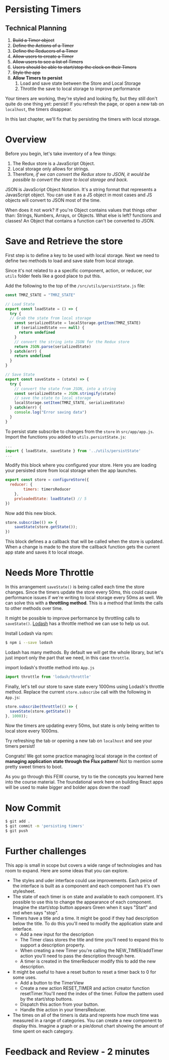 # Persisting Timers

## Technical Planning

1. ~~Build a Timer object~~
1. ~~Define the Actions of a Timer~~
1. ~~Define the Reducers of a Timer~~
1. ~~Allow users to create a Timer~~
1. ~~Allow users to see a list of Timers~~
1. ~~Users should be able to start/stop the clock on their Timers~~
1. ~~Style the app~~
1. **Allow Timers to persist**
    1. Load and save state between the Store and Local Storage
    1. Throttle the save to local storage to improve performance

Your timers are working, they're styled and looking fly, but they still don't quite do one thing yet: persist! If you refresh the page, or open a new tab on `localhost`, the timers disappear.

In this last chapter, we'll fix that by persisting the timers with local storage.

# Overview

Before you begin, let's take inventory of a few things:

1. The Redux store is a JavaScript Object.
1. Local storage only allows for strings.
1. Therefore, _if we can convert the Redux store to JSON, it would be possible to convert the store to local storage and back._

JSON is JavaScript Object Notation. It's a string format that represents a JavasScript object. You can use it as a JS object in most cases and JS objects will convert to JSON most of the time. 

When does it not work? If you're Object contains values that things other than: Strings, Numbers, Arrays, or Objects. What else is left? functions and classes! An Object that contains a function can't be converted to JSON. 

# Save and Retrieve the store

First step is to define a key to be used with local storage. Next we need to define two methods to load and save state from local storage.

Since it's not related to a a specific component, action, or reducer, our `utils` folder feels like a good place to put this.

Add the following to the top of the `/src/utils/persistState.js` file:

```js
const TMRZ_STATE = "TMRZ_STATE"

// Load State
export const loadState = () => {
  try {
  // Grab the state from local storage
    const serializedState = localStorage.getItem(TMRZ_STATE)
    if (serializedState === null) {
      return undefined
    }
    // convert the string into JSON for the Redux store
    return JSON.parse(serializedState)
  } catch(err) {
    return undefined
  }
}

// Save State
export const saveState = (state) => {
  try {
    // convert the state from JSON, into a string
    const serializedState = JSON.stringify(state)
    // save the state to local storage
    localStorage.setItem(TMRZ_STATE, serializedState)
  } catch(err) {
    console.log("Error saving data")
  }
}

```

To persist state subscribe to changes from the `store` in `src/app/app.js`. Import the functions you added to `utils.persistState.js`:

```js
...
import { loadState, saveState } from '../utils/persistState'
...
```

Modify this block where you configured your store. Here you are loading your persisted store from local storage when the app launches. 

```js
export const store = configureStore({
  reducer: {
		timers: timersReducer
	},
	preloadedState: loadState() // 5
})
```

Now add this new block.

```js
store.subscribe(() => {
	saveState(store.getState());
})
```

This block defines a a callback that will be called when the store is updated. When a change is made to the store the callback function gets the current app state and saves it to local stoage. 

# Needs More Throttle

In this arrangement `saveState()` is being called each time the store changes. Since the timers update the store every 50ms, this could cause performance issues if we're writing to local storage every 50ms as well. We can solve this with a **throttling method**. This is a method that limits the calls to other methods over time.

It might be possible to improve performance by throttling calls to `saveState()`. [Lodash](https://lodash.com/) has a throttle method we can use to help us out.

Install Lodash via npm:

```bash
$ npm i --save lodash
```

Lodash has many methods. By default we will get the whole library, but let's just import only the part that we need, in this case `throttle`.

import lodash's throttle method into `App.js`

```js
import throttle from 'lodash/throttle'
```

Finally, let's tell our store to save state every 1000ms using Lodash's throttle method. Replace the current `store.subscribe` call with the following in `App.js`:

```js
store.subscribe(throttle(() => {
  saveState(store.getState())
}, 1000));
```

Now the timers are updating every 50ms, but state is only being written to local store every 1000ms.

Try refreshing the tab or opening a new tab on `localhost` and see your timers persist!

Congrats! We got some practice managing local storage in the context of **managing application state through the Flux pattern!** Not to mention some pretty sweet timers to boot.

As you go through this FEW course, try to tie the concepts you learned here into the course material. The foundational work here on building React apps will be used to make bigger and bolder apps down the road!

# Now Commit

```bash
$ git add .
$ git commit -m 'persisting timers'
$ git push
```

# Further challenges 

This app is small in scope but covers a wide range of technologies and has room to expand. Here are some ideas that you can explore. 

- The styles and uder interface could use improvements. Each peice of the interface is built as a component and each component has it's own stylesheet. 
- The state of each timer is on state and available to each component. It's possible to use this to change the appearance of each component. Imagine the start/stop button appears Green when it says "Start" and red when says "stop".
- Timers have a title and a time. It might be good if they had description below the title. To do this you'll need to modify the application state and interface. 
  - Add a new input for the description
  - The Timer class stores the title and time you'll need to expand this to support a description property. 
  - When creating a new Timer you're calling the NEW_TIMER/addTimer action you'll need to pass the description through here. 
  - A timer is created in the timerReducer modify this to add the new description. 
- It might be useful to have a reset button to reset a timer back to 0 for some uses.
  - Add a button to the TimerView
  - Create a new action RESET_TIMER and action creator function resetTimer.You'll need the index of the timer. Follow the pattern used by the start/stop buttons. 
  - Dispatch this action from your button.
  - Handle thie action in your timersReducer. 
- The times on all of the timers is data and reprents how much time was measured in a range of categories. You can create a new component to display this. Imagine a graph or a pie/donut chart showing the amount of time spent on each category. 

# Feedback and Review - 2 minutes

